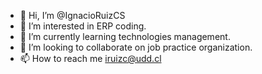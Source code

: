 - 👋 Hi, I’m @IgnacioRuizCS
- 👀 I’m interested in ERP coding.
- 🌱 I’m currently learning technologies management.
- 💞️ I’m looking to collaborate on job practice organization.
- 📫 How to reach me iruizc@udd.cl

<!---
IgnacioRuizCS/IgnacioRuizCS is a ✨ special ✨ repository because its `README.md` (this file) appears on your GitHub profile.
You can click the Preview link to take a look at your changes.
--->

